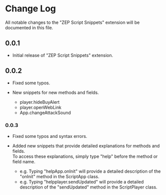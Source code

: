 # Change Log

All notable changes to the "ZEP Script Snippets" extension will be documented in this file.

## 0.0.1

* Initial release of "ZEP Script Snippets" extension.

## 0.0.2

* Fixed some typos.
* New snippets for new methods and fields.

    * player.hideBuyAlert
    * player.openWebLink
    * App.changeAttackSound

### 0.0.3

* Fixed some typos and syntax errors.
* Added new snippets that provide detailed explanations for methods and fields.<br>
To access these explanations, simply type "help" before the method or field name.

    * e.g. Typing "helpApp.onInit" will provide a detailed description of the "onInit" method in the ScriptApp class.
    * e.g. Typing "helpplayer.sendUpdated" will provide a detailed description of the "sendUpdated" method in the ScriptPlayer class.